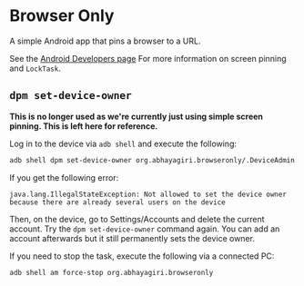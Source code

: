# Browser Only

A simple Android app that pins a browser to a URL.

See the [Android Developers page](https://developer.android.com/work/cosu.html) For more information on screen pinning and `LockTask`.

## `dpm set-device-owner`

**This is no longer used as we're currently just using simple screen pinning. This is left here for reference.**

Log in to the device via `adb shell` and execute the following:

```sh
adb shell dpm set-device-owner org.abhayagiri.browseronly/.DeviceAdmin
```

If you get the following error:

```
java.lang.IllegalStateException: Not allowed to set the device owner because there are already several users on the device
```

Then, on the device, go to Settings/Accounts and delete the current account. Try the `dpm set-device-owner` command again. You can add an account afterwards but it still permanently sets the device owner.

If you need to stop the task, execute the following via a connected PC:

```
adb shell am force-stop org.abhayagiri.browseronly
```
